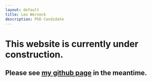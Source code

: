 ```yaml
---
layout: default
title: Leo Werneck
description: PhD Candidate
---
```


# This website is currently under construction.

## Please see [my github page](https://github.com/leowerneck) in the meantime.
